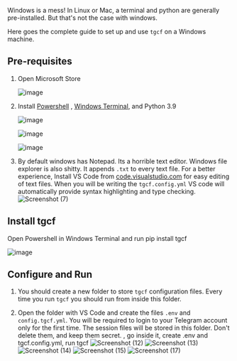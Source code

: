 Windows is a mess! In Linux or Mac, a terminal and python are generally pre-installed. But that's not the case with windows.

Here goes the complete guide to set up and use `tgcf` on a Windows machine.

## Pre-requisites

1. Open Microsoft Store

   ![image](https://user-images.githubusercontent.com/66209958/115837680-7a2eaa80-a436-11eb-9cca-11e12694e8b3.png)

2. Install [Powershell]() , [Windows Terminal](), and Python 3.9


   ![image](https://user-images.githubusercontent.com/66209958/115838965-d0e8b400-a437-11eb-818a-652951ae44ee.png)

   ![image](https://user-images.githubusercontent.com/66209958/115839446-49e80b80-a438-11eb-9149-b93d6218e0dc.png)
    
   ![image](https://user-images.githubusercontent.com/66209958/115839540-608e6280-a438-11eb-91e6-9285cc6301ee.png)

3. By default windows has Notepad. Its a   horrible text editor. Windows file explorer is also shitty. It appends `.txt` to every text file. For a better experience, Install VS Code from [code.visualstudio.com](https://code.visualstudio.com/) for easy editing of text files.
When you will be writing the `tgcf.config.yml` VS code will automatically provide syntax highlighting and type checking.
   ![Screenshot (7)](https://user-images.githubusercontent.com/66209958/115840953-e4951a00-a439-11eb-9db4-b87733e2dd98.png)

## Install tgcf

 Open Powershell in Windows Terminal and run pip install tgcf

   ![image](https://user-images.githubusercontent.com/66209958/115841408-6127f880-a43a-11eb-92fd-215ab3a4c8aa.png)


## Configure and Run

1. You should create a new folder to store `tgcf` configuration files. Every time you run `tgcf` you should run from inside this folder. 

2. Open the folder with VS Code and create the files `.env` and `config.tgcf.yml`. 
You will be required to login to your Telegram account only for the first time. The session files will be stored in this folder. Don't delete them, and keep them secret.
, go inside it, create .env and tgcf.config.yml, run tgcf
![Screenshot (12)](https://user-images.githubusercontent.com/66209958/115847554-b5ce7200-a440-11eb-93e0-55de40a611e5.png)
![Screenshot (13)](https://user-images.githubusercontent.com/66209958/115847567-b8c96280-a440-11eb-8540-34dd89c273c9.png)
![Screenshot (14)](https://user-images.githubusercontent.com/66209958/115847578-bbc45300-a440-11eb-8dff-6e9f163885ba.png)
![Screenshot (15)](https://user-images.githubusercontent.com/66209958/115847590-be26ad00-a440-11eb-9879-b78cabef0d2d.png)
![Screenshot (17)](https://user-images.githubusercontent.com/66209958/115847693-d5659a80-a440-11eb-9e3e-fcdff16c3c97.png)





